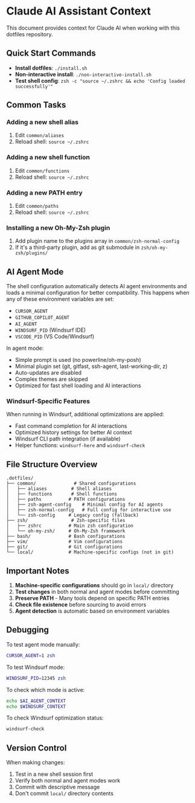 # Claude AI Assistant Context

This document provides context for Claude AI when working with this dotfiles repository.

## Quick Start Commands

- **Install dotfiles**: `./install.sh`
- **Non-interactive install**: `./non-interactive-install.sh`
- **Test shell config**: `zsh -c "source ~/.zshrc && echo 'Config loaded successfully'"`

## Common Tasks

### Adding a new shell alias
1. Edit `common/aliases`
2. Reload shell: `source ~/.zshrc`

### Adding a new shell function
1. Edit `common/functions`
2. Reload shell: `source ~/.zshrc`

### Adding a new PATH entry
1. Edit `common/paths`
2. Reload shell: `source ~/.zshrc`

### Installing a new Oh-My-Zsh plugin
1. Add plugin name to the plugins array in `common/zsh-normal-config`
2. If it's a third-party plugin, add as git submodule in `zsh/oh-my-zsh/plugins/`

## AI Agent Mode

The shell configuration automatically detects AI agent environments and loads a minimal configuration for better compatibility. This happens when any of these environment variables are set:
- `CURSOR_AGENT`
- `GITHUB_COPILOT_AGENT`
- `AI_AGENT`
- `WINDSURF_PID` (Windsurf IDE)
- `VSCODE_PID` (VS Code/Windsurf)

In agent mode:
- Simple prompt is used (no powerline/oh-my-posh)
- Minimal plugin set (git, gitfast, ssh-agent, last-working-dir, z)
- Auto-updates are disabled
- Complex themes are skipped
- Optimized for fast shell loading and AI interactions

### Windsurf-Specific Features

When running in Windsurf, additional optimizations are applied:
- Fast command completion for AI interactions
- Optimized history settings for better AI context
- Windsurf CLI path integration (if available)
- Helper functions: `windsurf-here` and `windsurf-check`

## File Structure Overview

```
.dotfiles/
├── common/              # Shared configurations
│   ├── aliases         # Shell aliases
│   ├── functions       # Shell functions
│   ├── paths          # PATH configurations
│   ├── zsh-agent-config    # Minimal config for AI agents
│   ├── zsh-normal-config   # Full config for interactive use
│   └── zsh-config     # Legacy config (fallback)
├── zsh/                # Zsh-specific files
│   ├── zshrc          # Main zsh configuration
│   └── oh-my-zsh/     # Oh-My-Zsh framework
├── bash/              # Bash configurations
├── vim/               # Vim configurations
├── git/               # Git configurations
└── local/             # Machine-specific configs (not in git)
```

## Important Notes

1. **Machine-specific configurations** should go in `local/` directory
2. **Test changes** in both normal and agent modes before committing
3. **Preserve PATH** - Many tools depend on specific PATH entries
4. **Check file existence** before sourcing to avoid errors
5. **Agent detection** is automatic based on environment variables

## Debugging

To test agent mode manually:
```bash
CURSOR_AGENT=1 zsh
```

To test Windsurf mode:
```bash
WINDSURF_PID=12345 zsh
```

To check which mode is active:
```bash
echo $AI_AGENT_CONTEXT
echo $WINDSURF_CONTEXT
```

To check Windsurf optimization status:
```bash
windsurf-check
```

## Version Control

When making changes:
1. Test in a new shell session first
2. Verify both normal and agent modes work
3. Commit with descriptive message
4. Don't commit `local/` directory contents